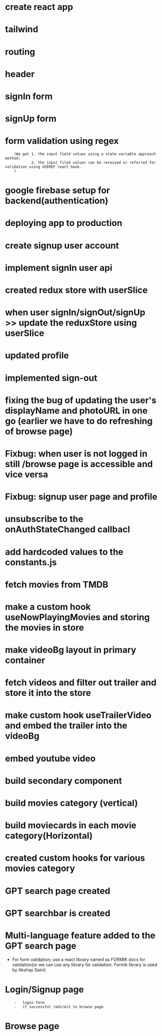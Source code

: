 #   create react app
#   tailwind
#   routing
#   header
#   signIn form
#   signUp form
#   form validation using regex 
        (We get 1. the input field values using a state variable approach method;  
                2. the input filed values can be received or referred for validation using USEREF react hook.                     
        )
#   google firebase setup for backend(authentication)
#   deploying app to production
#   create signup user account
#   implement signIn user api
#   created redux store with userSlice
#   when user signIn/signOut/signUp >> update the reduxStore using userSlice
#   updated profile
#   implemented sign-out
#   fixing the bug of updating the user's displayName and photoURL in one go (earlier we have to do refreshing of  browse page)
#   Fixbug: when user is not logged in still /browse page is accessible and vice versa
#   Fixbug: signup user page and profile
#   unsubscribe to the onAuthStateChanged callbacl
#   add hardcoded values to the constants.js
#   fetch movies from TMDB
#   make a custom hook useNowPlayingMovies and storing the movies in store
#   make videoBg layout in primary container
#   fetch videos and filter out trailer and store it into the store
#   make custom hook useTrailerVideo and embed the trailer into the videoBg
#   embed youtube video
#   build secondary component
#   build movies category (vertical)
#   build moviecards in each movie category(Horizontal)
#   created custom hooks for various movies category
#   GPT search page created
#   GPT searchbar is created
#   Multi-language feature added to the GPT search page

 
 





* For form validation; use a react library named as FORMIK docs for validation(or we can use any library for validation. Formik library is used by Akshay Saini)
#   Login/Signup page
        -   login form
        -   if successful redirect to browse page

#   Browse page